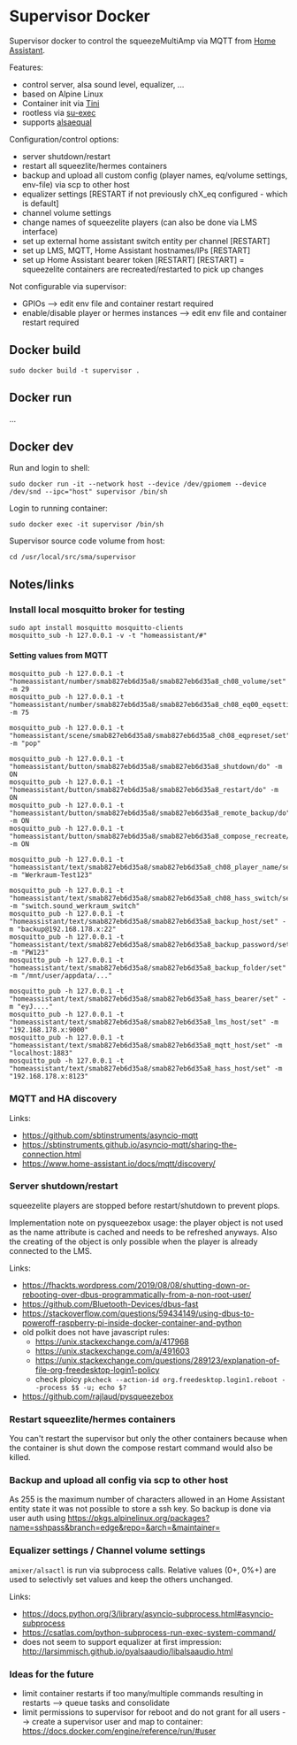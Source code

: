 # Supervisor Docker

Supervisor docker to control the squeezeMultiAmp via MQTT from [Home Assistant](https://www.home-assistant.io/). 

Features:
* control server, alsa sound level, equalizer, ...
* based on Alpine Linux
* Container init via [Tini](https://github.com/krallin/tini)
* rootless via [su-exec](https://github.com/ncopa/su-exec)
* supports [alsaequal](https://github.com/raedwulf/alsaequal)

Configuration/control options:
* server shutdown/restart
* restart all squeezlite/hermes containers
* backup and upload all custom config (player names, eq/volume settings, env-file) via scp to other host
* equalizer settings [RESTART if not previously chX_eq configured - which is default]
* channel volume settings
* change names of squeezelite players (can also be done via LMS interface)
* set up external home assistant switch entity per channel [RESTART]
* set up LMS, MQTT, Home Assistant hostnames/IPs [RESTART]
* set up Home Assistant bearer token [RESTART]
[RESTART] = squeezelite containers are recreated/restarted to pick up changes

Not configurable via supervisor:
* GPIOs --> edit env file and container restart required
* enable/disable player or hermes instances --> edit env file and container restart required

## Docker build

```
sudo docker build -t supervisor .
```

## Docker run

...

## Docker dev

Run and login to shell:
```
sudo docker run -it --network host --device /dev/gpiomem --device /dev/snd --ipc="host" supervisor /bin/sh
```
Login to running container:
```
sudo docker exec -it supervisor /bin/sh
```
Supervisor source code volume from host:
```
cd /usr/local/src/sma/supervisor
```

## Notes/links

### Install local mosquitto broker for testing

```
sudo apt install mosquitto mosquitto-clients
mosquitto_sub -h 127.0.0.1 -v -t "homeassistant/#"
```

#### Setting values from MQTT

```
mosquitto_pub -h 127.0.0.1 -t "homeassistant/number/smab827eb6d35a8/smab827eb6d35a8_ch08_volume/set" -m 29
mosquitto_pub -h 127.0.0.1 -t "homeassistant/number/smab827eb6d35a8/smab827eb6d35a8_ch08_eq00_eqsetting/set" -m 75

mosquitto_pub -h 127.0.0.1 -t "homeassistant/scene/smab827eb6d35a8/smab827eb6d35a8_ch08_eqpreset/set" -m "pop"

mosquitto_pub -h 127.0.0.1 -t "homeassistant/button/smab827eb6d35a8/smab827eb6d35a8_shutdown/do" -m ON
mosquitto_pub -h 127.0.0.1 -t "homeassistant/button/smab827eb6d35a8/smab827eb6d35a8_restart/do" -m ON
mosquitto_pub -h 127.0.0.1 -t "homeassistant/button/smab827eb6d35a8/smab827eb6d35a8_remote_backup/do" -m ON
mosquitto_pub -h 127.0.0.1 -t "homeassistant/button/smab827eb6d35a8/smab827eb6d35a8_compose_recreate/do" -m ON

mosquitto_pub -h 127.0.0.1 -t "homeassistant/text/smab827eb6d35a8/smab827eb6d35a8_ch08_player_name/set" -m "Werkraum-Test123"

mosquitto_pub -h 127.0.0.1 -t "homeassistant/text/smab827eb6d35a8/smab827eb6d35a8_ch08_hass_switch/set" -m "switch.sound_werkraum_switch"
mosquitto_pub -h 127.0.0.1 -t "homeassistant/text/smab827eb6d35a8/smab827eb6d35a8_backup_host/set" -m "backup@192.168.178.x:22"
mosquitto_pub -h 127.0.0.1 -t "homeassistant/text/smab827eb6d35a8/smab827eb6d35a8_backup_password/set" -m "PW123"
mosquitto_pub -h 127.0.0.1 -t "homeassistant/text/smab827eb6d35a8/smab827eb6d35a8_backup_folder/set" -m "/mnt/user/appdata/..."

mosquitto_pub -h 127.0.0.1 -t "homeassistant/text/smab827eb6d35a8/smab827eb6d35a8_hass_bearer/set" -m "eyJ...."
mosquitto_pub -h 127.0.0.1 -t "homeassistant/text/smab827eb6d35a8/smab827eb6d35a8_lms_host/set" -m "192.168.178.x:9000"
mosquitto_pub -h 127.0.0.1 -t "homeassistant/text/smab827eb6d35a8/smab827eb6d35a8_mqtt_host/set" -m "localhost:1883"
mosquitto_pub -h 127.0.0.1 -t "homeassistant/text/smab827eb6d35a8/smab827eb6d35a8_hass_host/set" -m "192.168.178.x:8123"
```

### MQTT and HA discovery

Links:
* https://github.com/sbtinstruments/asyncio-mqtt
* https://sbtinstruments.github.io/asyncio-mqtt/sharing-the-connection.html
* https://www.home-assistant.io/docs/mqtt/discovery/

### Server shutdown/restart

squeezelite players are stopped before restart/shutdown to prevent plops.

Implementation note on pysqueezebox usage: the player object is not used as the name attribute is cached and needs to be refreshed anyways. Also the creating of the object is only possible when the player is already connected to the LMS.

Links:
* https://fhackts.wordpress.com/2019/08/08/shutting-down-or-rebooting-over-dbus-programmatically-from-a-non-root-user/
* https://github.com/Bluetooth-Devices/dbus-fast
* https://stackoverflow.com/questions/59434149/using-dbus-to-poweroff-raspberry-pi-inside-docker-container-and-python
* old polkit does not have javascript rules: 
  - https://unix.stackexchange.com/a/417968 
  - https://unix.stackexchange.com/a/491603
  - https://unix.stackexchange.com/questions/289123/explanation-of-file-org-freedesktop-login1-policy
  - check ploicy `pkcheck --action-id org.freedesktop.login1.reboot --process $$ -u; echo $?`
* https://github.com/rajlaud/pysqueezebox 

### Restart squeezlite/hermes containers

You can't restart the supervisor but only the other containers because when the container is shut down the compose restart command would also be killed.

### Backup and upload all config via scp to other host

As 255 is the maximum number of characters allowed in an Home Assistant entity state it was not possible to store a ssh key.
So backup is done via user auth using https://pkgs.alpinelinux.org/packages?name=sshpass&branch=edge&repo=&arch=&maintainer=

### Equalizer settings / Channel volume settings

`amixer/alsactl` is run via subprocess calls. Relative values (0+, 0%+) are used to selectivly set values and keep the others unchanged.

Links:
* https://docs.python.org/3/library/asyncio-subprocess.html#asyncio-subprocess
* https://csatlas.com/python-subprocess-run-exec-system-command/
* does not seem to support equalizer at first impression: http://larsimmisch.github.io/pyalsaaudio/libalsaaudio.html

### Ideas for the future

* limit container restarts if too many/multiple commands resulting in restarts --> queue tasks and consolidate
* limit permissions to supervisor for reboot and do not grant for all users --> create a supervisor user and map to container: https://docs.docker.com/engine/reference/run/#user